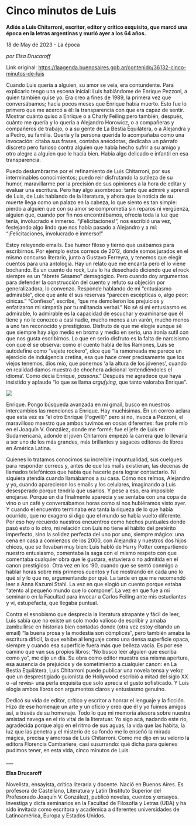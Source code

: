 # Cinco minutos de Luis

**Adiós a Luis Chitarroni, escritor, editor y crítico exquisito, que marcó una época en la letras argentinas y murió ayer a los 64 años.**

18 de May de 2023 - La época

_por Elsa Drucaroff_

Link original: https://laagenda.buenosaires.gob.ar/contenido/36132-cinco-minutos-de-luis



Cuando Luis quería a alguien, su amor se veía, era contundente. Para explicarlo tengo una escena inicial: Luis hablándome de Enrique Pezzoni, a quien también quise yo. Era creo a fines de 1989, la primera vez que conversábamos; hacía pocos meses que Enrique había muerto. Esto fue lo primero que me acercó a él: la transparencia con que era capaz de sentir. Mostrar cuánto quiso a Enrique o a Charly Feiling pero también, después, cuánto me quería y lo quería a Alejandro Horowicz, o a compañeras y compañeros de trabajo, o a su gente de La Bestia Equilátera, o a Alejandra y a Pedro, su familia. Quería y la persona querida lo acompañaba como una invocación: citaba sus frases, contaba anécdotas, dedicaba un párrafo discreto pero furioso contra alguien que había hecho sufrir a su amigo y otro alegre a alguien que le hacía bien. Había algo delicado e infantil en esa transparencia.




Puedo deslumbrarme por el refinamiento de Luis Chitarroni, por sus interminables conocimientos; puedo reír disfrutando la sutileza de su humor, maravillarme por la precisión de sus opiniones a la hora de editar y evaluar una escritura. Pero hay algo asombroso: tanto que admiré y aprendí de Luis, de Luis hablando de la literatura, y ahora que la noticia de su muerte llega como un palazo en la cabeza, lo que siento es tan simple: pierdo a alguien que con su amor se comprometía sin reparos ni vergüenza, alguien que, cuando por fin nos encontrábamos, ofrecía toda la luz que tenía, involucrado e inmerso. “¡Felicitaciones!”, nos escribió una vez, festejando algo lindo que nos había pasado a Alejandro y a mí: “¡Felicitaciones, involucrado e inmerso!”




Estoy releyendo emails. Ese humor filoso y tierno que usábamos para escribirnos. Por ejemplo estos correos de 2012, donde somos jurados en el mismo concurso literario, junto a Gustavo Ferreyra, y tenemos que elegir cuentos para una antología. Hay un relato que me encanta pero él lo viene bochando. Es un cuento de rock, Luis lo ha desechado diciendo que el rock siempre es un “ábrete Sésamo” demagógico. Pero cuando doy argumentos para defender la construcción del cuento y refuto su objeción por generalizadora, lo convenzo. Responde hablando de mi “entusiasmo admirable”, dice que ante él sus reservas “parecen escépticas o, algo peor: cínicas.” “Confieso”, escribe, “que me demolieron los prejuicios y enfatizaron mi simpatía por tu militancia verbal.” No sé si mi entusiasmo es admirable, lo admirable es la capacidad de escuchar y examinarse que él tiene y no le conozco a casi nadie, mucho menos a un varón, mucho menos a uno tan reconocido y prestigioso. Disfruto de que me elogie aunque sé que siempre hay algo medio en broma y medio en serio, una ironía sutil con que nos gusta escribirnos. Lo que en serio disfruto es la falta de narcisismo con que él se observa: como el cuento habla de los Ramones, Luis se autodefine como “vejete rockero”, dice que “la ramoneada me parece un ejercicio de indulgencia cretina, esa que hace creer precisamente que los viejos tenemos, dios mío, que ponernos ‘a la altura de los jóvenes’, cuando en realidad damos muestra de chochera adicional ‘entendiéndoles el idioma’. Como decía Enrique, *passons*.” Después me agradece que haya insistido y aplaude “lo que se llama *argufying*, que tanto valoraba Enrique”.




![](https://cdn.feater.me/files/images/1225566/d7421d42-27b2-492b-83da-737092e6d334.jpg)




Enrique. Pongo búsqueda avanzada en mi gmail, busco en nuestros intercambios las menciones a Enrique. Hay muchisimas. En un correo aclara que esta vez es “el otro Enrique (Fogwill)” pero si no, invoca a Pezzoni, el maravilloso maestro que ambos tuvimos en cosas diferentes: fue profe mío en el Joaquín V. González, donde me formé; fue el jefe de Luis en Sudamericana, adonde el joven Chitarroni empezó la carrera que lo llevaría a ser uno de los más grandes, más brillantes y sagaces editores de libros en América Latina.




Quienes lo tratamos conocimos su increíble impuntualidad, sus cuelgues para responder correos y, antes de que los mails existieran, las decenas de llamados telefónicos que había que hacerle para lograr contactarlo. Ni siquiera atendía cuando llamábamos a su casa. Cómo nos reímos, Alejandro y yo, cuando aparecieron los emails y los celulares, imaginando a Luis desesperado porque tendría que usarlos. Y pese a eso, era imposible enojarse. Porque un día finalmente aparecía y se sentaba con una copa de vino o un café y conversábamos horas como si nos hubiéramos visto ayer. Y cuando el encuentro terminaba era tanta la riqueza de lo que había ocurrido, que no exagero si digo que el mundo se había vuelto diferente. Por eso hoy recuerdo nuestros encuentros como hechos puntuales donde pasó esto o lo otro, mi relación con Luis no tiene el hábito del pretérito imperfecto, sino la solidez perfecta del uno por uno, siempre mágico: una cena en casa a comienzos de los 2000, con Alejandra y nuestros dos hijos chicos, que se llevaban muy bien: Luis habló de Harry Potter compartiendo nuestro entusiasmo, comentaba la saga con el mismo respeto con que comentaba cualquier obra que le gustara, estuviera o no admitida en el canon prestigioso. Otra vez en los ‘90, cuando que se sentó conmigo a hablar horas sobre mis primeros cuentos y fue mostrando en cada uno lo qué sí y lo que no, argumentando por qué. La tarde en que me recomendó leer a Anna Kazumi Stahl. La vez en que elogió un cuento porque estaba “atento al pequeño mundo que lo compone”. La vez en que fue a mi seminario en la Facultad para invocar a Carlos Feiling ante mis estudiantes y vi, estupefacta, que llegaba puntual.




Contra el esnobismo que desprecia la literatura atrapante y fácil de leer, Luis sabía que no existe un solo modo valioso de escribir y amaba zambullirse en historias bien contadas donde (otra vez estoy citando un email) “la buena prosa y la modestia son cómplices”, pero también amaba la escritura difícil, la que exhibe al lenguaje como una densa superficie opaca, siempre y cuando esa superficie fuera más que belleza vacía. Es por ese camino que van sus propios libros: “No busco leer alguien que escriba como yo”, me dijo un día. Su obra como editor muestra esa misma apertura, esa ausencia de prejuicios y de sometimiento a cualquier canon: en La Bestia Equilátera, Luis Chitarroni puede publicar una novela tensa y veloz que un desprestigiado guionista de Hollywood escribió a mitad del siglo XX o -al revés- una perla exquisita que solo aprecia el gusto sofisticado. Y Luis elogia ambos libros con argumentos claros y entusiasmo genuino.




Dedicó su vida de editor, crítico y escritor a honrar el lenguaje y la ficción. Hizo de ese homenaje un arte y un oficio y creo que él y yo fuimos amigos así, a través de su homenaje. Todo lo que mi memoria atesora sobre nuestra amistad navega en el río vital de la literatuar. Yo sigo acá, nadando este río, agradecida porque algo en el ritmo de sus aguas, la vida que las habita, la luz que las penetra y el misterio de su fondo me lo enseñó la mirada mágica, precisa y amorosa de Luis Chitarroni. Como me dijo en su velorio la editora Florencia Cambariere, casi susurrando: qué dicha para quienes pudimos tener, en esta vida, cinco minutos de Luis.




\_\_\_




**Elsa Drucaroff**




Novelista, ensayista, crítica literaria y docente. Nació en Buenos Aires. Es profesora de Castellano, Literatura y Latín (Instituto Superior del Profesorado Joaquín V. González), publicó novelas, cuentos y ensayos. Investiga y dicta seminarios en la Facultad de Filosofía y Letras (UBA) y ha sido invitada como escritora y académica a diferentes universidades de Latinoamérica, Europa y Estados Unidos.




